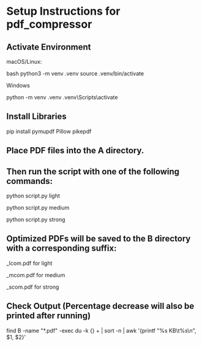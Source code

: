 # Setup Instructions for pdf_compressor

## Activate Environment

macOS/Linux:

bash
python3 -m venv .venv
source .venv/bin/activate

Windows

python -m venv .venv
.venv\Scripts\activate

## Install Libraries

pip install pymupdf Pillow pikepdf

## Place PDF files into the A directory.

## Then run the script with one of the following commands:

python script.py light

python script.py medium

python script.py strong

## Optimized PDFs will be saved to the B directory with a corresponding suffix:

_lcom.pdf for light

_mcom.pdf for medium

_scom.pdf for strong

## Check Output (Percentage decrease will also be printed after running)

find B -name "*.pdf" -exec du -k {} + | sort -n | awk '{printf "%s KB\t%s\n", $1, $2}'
